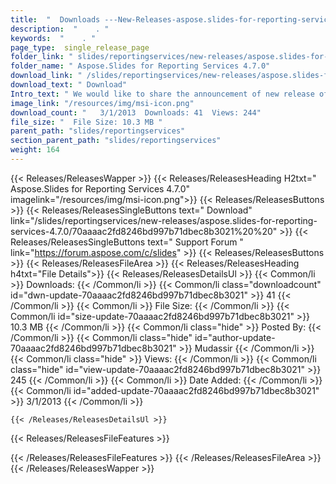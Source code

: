 ```yaml
---
title:  "  Downloads ---New-Releases-aspose.slides-for-reporting-services-4.7.0 . " 
description:  "    . " 
keywords:  "    . " 
page_type:  single_release_page
folder_link: " slides/reportingservices/new-releases/aspose.slides-for-reporting-services-4.7.0/"
folder_name: " Aspose.Slides for Reporting Services 4.7.0"
download_link: " /slides/reportingservices/new-releases/aspose.slides-for-reporting-services-4.7.0/70aaaac2fd8246bd997b71dbec8b3021"
download_text: " Download"
Intro_text: " We would like to share the announcement of new release of Aspose.Slides for Repo..."
image_link: "/resources/img/msi-icon.png"
download_count: "   3/1/2013  Downloads: 41  Views: 244"
file_size: "  File Size: 10.3 MB "
parent_path: "slides/reportingservices"
section_parent_path: "slides/reportingservices"
weight: 164 
---
```


{{< Releases/ReleasesWapper >}}
  {{< Releases/ReleasesHeading H2txt=" Aspose.Slides for Reporting Services 4.7.0" imagelink="/resources/img/msi-icon.png">}}
  {{< Releases/ReleasesButtons >}}
    {{< Releases/ReleasesSingleButtons text=" Download" link="/slides/reportingservices/new-releases/aspose.slides-for-reporting-services-4.7.0/70aaaac2fd8246bd997b71dbec8b3021%20%20" >}}
    {{< Releases/ReleasesSingleButtons text=" Support Forum " link="https://forum.aspose.com/c/slides" >}}
  {{< Releases/ReleasesButtons >}}
  {{< Releases/ReleasesFileArea >}}
    {{< Releases/ReleasesHeading h4txt="File Details">}}
    {{< Releases/ReleasesDetailsUl >}}
            {{< Common/li  >}} Downloads: {{< /Common/li >}} 
      {{< Common/li class="downloadcount" id="dwn-update-70aaaac2fd8246bd997b71dbec8b3021" >}} 41 {{< /Common/li >}} 
      {{< Common/li  >}} File Size: {{< /Common/li >}} 
      {{< Common/li id="size-update-70aaaac2fd8246bd997b71dbec8b3021" >}} 10.3 MB {{< /Common/li >}} 
      {{< Common/li  class="hide" >}} Posted By: {{< /Common/li >}} 
      {{< Common/li class="hide" id="author-update-70aaaac2fd8246bd997b71dbec8b3021" >}} Mudassir {{< /Common/li >}} 
      {{< Common/li class="hide"  >}} Views: {{< /Common/li >}} 
      {{< Common/li class="hide" id="view-update-70aaaac2fd8246bd997b71dbec8b3021" >}} 245 {{< /Common/li >}} 
      {{< Common/li  >}} Date Added: {{< /Common/li >}} 
      {{< Common/li id="added-update-70aaaac2fd8246bd997b71dbec8b3021" >}} 3/1/2013 {{< /Common/li >}} 

    {{< /Releases/ReleasesDetailsUl >}}

  {{< Releases/ReleasesFileFeatures >}}
      
  {{< /Releases/ReleasesFileFeatures >}}
 {{< /Releases/ReleasesFileArea >}}
{{< /Releases/ReleasesWapper >}}



